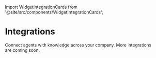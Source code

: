 import WidgetIntegrationCards from '@site/src/components/WidgetIntegrationCards';

# Integrations

Connect agents with knowledge across your company. More integrations are coming soon.

<WidgetIntegrationCards />
